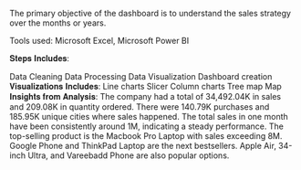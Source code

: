 The primary objective of the dashboard is to understand the sales strategy over the months or years.

Tools used: Microsoft Excel, Microsoft Power BI

𝐒𝐭𝐞𝐩𝐬 𝐈𝐧𝐜𝐥𝐮𝐝𝐞𝐬:

Data Cleaning
Data Processing
Data Visualization
Dashboard creation
𝐕𝐢𝐬𝐮𝐚𝐥𝐢𝐳𝐚𝐭𝐢𝐨𝐧𝐬 𝐈𝐧𝐜𝐥𝐮𝐝𝐞𝐬:
Line charts
Slicer
Column charts
Tree map
Map
𝐈𝐧𝐬𝐢𝐠𝐡𝐭𝐬 𝐟𝐫𝐨𝐦 𝐀𝐧𝐚𝐥𝐲𝐬𝐢𝐬:
The company had a total of 34,492.04K in sales and 209.08K in quantity ordered.
There were 140.79K purchases and 185.95K unique cities where sales happened.
The total sales in one month have been consistently around 1M, indicating a steady performance.
The top-selling product is the Macbook Pro Laptop with sales exceeding 8M.
Google Phone and ThinkPad Laptop are the next bestsellers.
Apple Air, 34-inch Ultra, and Vareebadd Phone are also popular options.
